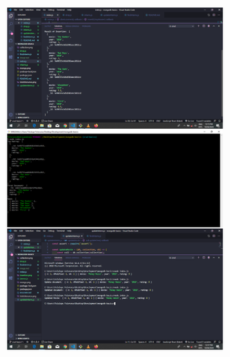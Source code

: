 ![Screenshot interns collection](insertion.png)
![Screenshot mongo exes](screenshot2.png)
![Screenshot of database created](updatedMovie.png)